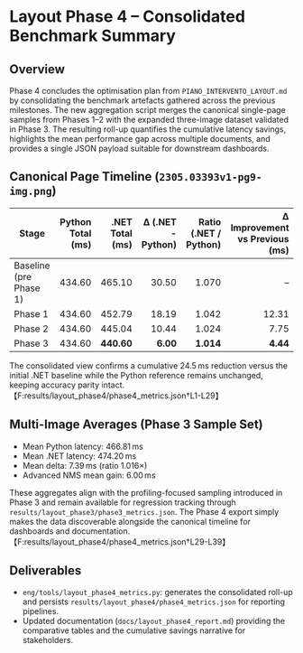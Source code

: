 # Layout Phase 4 – Consolidated Benchmark Summary

## Overview
Phase 4 concludes the optimisation plan from `PIANO_INTERVENTO_LAYOUT.md` by consolidating the benchmark
artefacts gathered across the previous milestones. The new aggregation script merges the canonical
single-page samples from Phases 1–2 with the expanded three-image dataset validated in Phase 3. The
resulting roll-up quantifies the cumulative latency savings, highlights the mean performance gap across
multiple documents, and provides a single JSON payload suitable for downstream dashboards.

## Canonical Page Timeline (`2305.03393v1-pg9-img.png`)
| Stage | Python Total (ms) | .NET Total (ms) | Δ (.NET - Python) | Ratio (.NET / Python) | Δ Improvement vs Previous (ms) |
| --- | ---: | ---: | ---: | ---: | ---: |
| Baseline (pre Phase 1) | 434.60 | 465.10 | 30.50 | 1.070 | – |
| Phase 1 | 434.60 | 452.79 | 18.19 | 1.042 | 12.31 |
| Phase 2 | 434.60 | 445.04 | 10.44 | 1.024 | 7.75 |
| Phase 3 | 434.60 | **440.60** | **6.00** | **1.014** | **4.44** |

The consolidated view confirms a cumulative 24.5 ms reduction versus the initial .NET baseline while
the Python reference remains unchanged, keeping accuracy parity intact.【F:results/layout_phase4/phase4_metrics.json†L1-L29】

## Multi-Image Averages (Phase 3 Sample Set)
- Mean Python latency: 466.81 ms
- Mean .NET latency: 474.20 ms
- Mean delta: 7.39 ms (ratio 1.016×)
- Advanced NMS mean gain: 6.00 ms

These aggregates align with the profiling-focused sampling introduced in Phase 3 and remain available
for regression tracking through `results/layout_phase3/phase3_metrics.json`. The Phase 4 export simply
makes the data discoverable alongside the canonical timeline for dashboards and documentation.【F:results/layout_phase4/phase4_metrics.json†L29-L39】

## Deliverables
- `eng/tools/layout_phase4_metrics.py`: generates the consolidated roll-up and persists
  `results/layout_phase4/phase4_metrics.json` for reporting pipelines.
- Updated documentation (`docs/layout_phase4_report.md`) providing the comparative tables and
the cumulative savings narrative for stakeholders.
